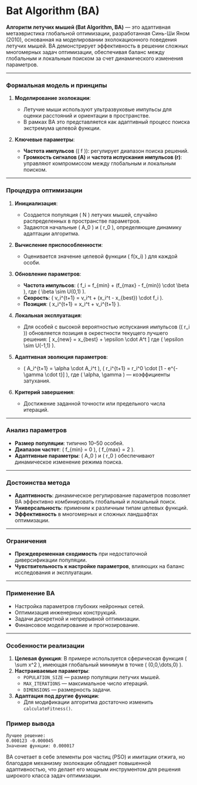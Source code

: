 # Bat Algorithm (BA)

**Алгоритм летучих мышей (Bat Algorithm, BA)** — это адаптивная метаэвристика глобальной оптимизации, разработанная Синь-Ши Яном (2010), основанная на моделировании эхолокационного поведения летучих мышей. BA демонстрирует эффективность в решении сложных многомерных задач оптимизации, обеспечивая баланс между глобальным и локальным поиском за счет динамического изменения параметров.

---

### **Формальная модель и принципы**

1. **Моделирование эхолокации**:
    - Летучие мыши используют ультразвуковые импульсы для оценки расстояний и ориентации в пространстве.
    - В рамках BA это представляется как адаптивный процесс поиска экстремума целевой функции.

2. **Ключевые параметры**:
    - **Частота импульсов** (\( f \)): регулирует диапазон поиска решений.
    - **Громкость сигналов (A)** и **частота испускания импульсов (r)**: управляют компромиссом между глобальным и локальным поиском.

---

### **Процедура оптимизации**

1. **Инициализация**:
    - Создается популяция \( N \) летучих мышей, случайно распределенных в пространстве параметров.
    - Задаются начальные \( A_0 \) и \( r_0 \), определяющие динамику адаптации алгоритма.

2. **Вычисление приспособленности**:
    - Оценивается значение целевой функции \( f(x_i) \) для каждой особи.

3. **Обновление параметров**:
    - **Частота импульсов**: \( f_i = f_{min} + (f_{max} - f_{min}) \cdot \beta \), где \( \beta \sim U(0,1) \).
    - **Скорость**: \( v_i^{t+1} = v_i^t + (x_i^t - x_{best}) \cdot f_i \).
    - **Позиция**: \( x_i^{t+1} = x_i^t + v_i^{t+1} \).

4. **Локальная эксплуатация**:
    - Для особей с высокой вероятностью испускания импульсов (\( r_i \)) обновляется позиция в окрестности текущего лучшего решения:
      \[ x_{new} = x_{best} + \epsilon \cdot A^t \]
      где \( \epsilon \sim U(-1,1) \).

5. **Адаптивная эволюция параметров**:
    - \( A_i^{t+1} = \alpha \cdot A_i^t \), \( r_i^{t+1} = r_i^0 \cdot [1 - e^{-\gamma \cdot t}] \), где \( \alpha, \gamma \) — коэффициенты затухания.

6. **Критерий завершения**:
    - Достижение заданной точности или предельного числа итераций.

---

### **Анализ параметров**
- **Размер популяции**: типично 10–50 особей.
- **Диапазон частот**: \( f_{min} = 0 \), \( f_{max} = 2 \).
- **Адаптивные параметры**: \( A_0 \) и \( r_0 \) обеспечивают динамическое изменение режима поиска.

---

### **Достоинства метода**
- **Адаптивность**: динамическое регулирование параметров позволяет BA эффективно комбинировать глобальный и локальный поиск.
- **Универсальность**: применим к различным типам целевых функций.
- **Эффективность** в многомерных и сложных ландшафтах оптимизации.

---

### **Ограничения**
- **Преждевременная сходимость** при недостаточной диверсификации популяции.
- **Чувствительность к настройке параметров**, влияющих на баланс исследования и эксплуатации.

---

### **Применение BA**
- Настройка параметров глубоких нейронных сетей.
- Оптимизация инженерных конструкций.
- Задачи дискретной и непрерывной оптимизации.
- Финансовое моделирование и прогнозирование.

---

### **Особенности реализации**
1. **Целевая функция**: В примере используется сферическая функция \( \sum x^2 \), имеющая глобальный минимум в точке \( (0,0,\dots,0) \).
2. **Настраиваемые параметры**:
    - `POPULATION_SIZE` — размер популяции летучих мышей.
    - `MAX_ITERATIONS` — максимальное число итераций.
    - `DIMENSIONS` — размерность задачи.
3. **Адаптация под другие функции**:
    - Для модификации алгоритма достаточно изменить `calculateFitness()`.

### **Пример вывода**
```
Лучшее решение:
0.000123 -0.000045 
Значение функции: 0.000017
```

BA сочетает в себе элементы роя частиц (PSO) и имитации отжига, но благодаря механизму эхолокации обладает повышенной адаптивностью, что делает его мощным инструментом для решения широкого класса задач оптимизации.

